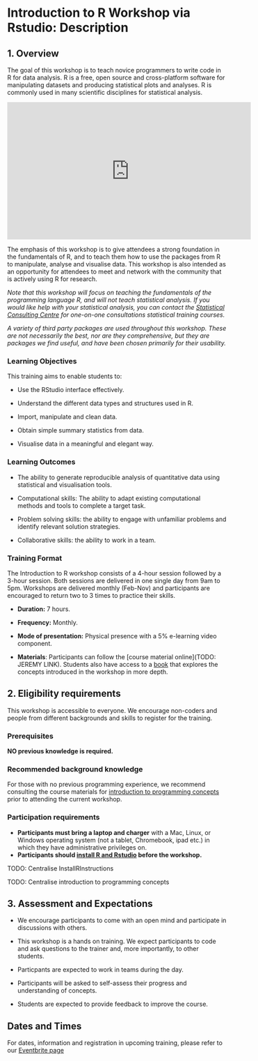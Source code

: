 
# Introduction to R Workshop via Rstudio: Description

## 1. Overview

The goal of this workshop is to teach novice programmers to write code in R for data analysis. R is a free, open source and cross-platform software for manipulating datasets and producing statistical plots and analyses. R is commonly used in many scientific disciplines for statistical analysis.

<div align="center">
<iframe style="float:center" width="560" height="315" src="https://www.youtube.com/embed/Cqtf2iz5yYE" frameborder="0" allow="accelerometer; autoplay; encrypted-media; gyroscope; picture-in-picture" allowfullscreen></iframe>
</div>

The emphasis of this workshop is to give attendees a strong foundation in the fundamentals of R, and to teach them how to use the packages from R to manipulate, analyse and visualise data. This workshop is also intended as an opportunity for attendees to meet and network with the community that is actively using R for research.

*Note that this workshop will focus on teaching the fundamentals of the programming language R, and will not teach statistical analysis. If you would like help with your statistical analysis, you can contact the [Statistical Consulting Centre](http://www.scc.ms.unimelb.edu.au/) for one-on-one consultations statistical training courses.*

*A variety of third party packages are used throughout this workshop. These are not necessarily the best, nor are they comprehensive, but they are packages we find useful, and have been chosen primarily for their usability.*

### Learning Objectives

This training aims to enable students to:

- Use the RStudio interface effectively.
  
- Understand the different data types and structures used in R.
  
- Import, manipulate and clean data.
  
- Obtain simple summary statistics from data.
  
- Visualise data in a meaningful and elegant way.

### Learning Outcomes

- The ability to generate reproducible analysis of quantitative data using statistical and visualisation tools.
  
- Computational skills: The ability to adapt existing computational methods and tools to complete a target task.
  
- Problem solving skills: the ability to engage with unfamiliar problems and identify relevant solution strategies.
  
- Collaborative skills: the ability to work in a team.

### Training Format

The Introduction to R workshop consists of a 4-hour session followed by a 3-hour session. Both sessions are delivered in one single day from 9am to 5pm. Workshops are delivered monthly (Feb-Nov) and participants are encouraged to return two to 3 times to practice their skills.

- **Duration:** 7 hours.
  
- **Frequency:** Monthly.
  
- **Mode of presentation:** Physical presence with a 5% e-learning video component.
  
- **Materials**: Participants can follow the [course material online](TODO: JEREMY LINK). Students also have access to a [book](https://nikkirubinstein.gitbooks.io/resguides-introductory-r-workshop/content/content/01-rstudio-intro.html) that explores the concepts introduced in the workshop in more depth.


## 2. Eligibility requirements

This workshop is accessible to everyone. We encourage non-coders and people from different backgrounds and skills to register for the training.

### Prerequisites

**NO previous knowledge is required.**

### Recommended background knowledge

For those with no previous programming experience, we recommend consulting the course materials for [introduction to programming concepts](https://nikkirubinstein.gitbooks.io/resguides-introductory-programming-concepts/content/content/welcome-to-coding.html ) prior to attending the current workshop.

### Participation requirements
- **Participants must bring a laptop and charger** with a Mac, Linux, or Windows operating system (not a tablet, Chromebook, ipad etc.) in which they have administrative privileges on.
- **Participants should [install R and Rstudio](https://resbaz.github.io/installRinstructions/) before the workshop.**

TODO: Centralise InstallRInstructions

TODO: Centralise introduction to programming concepts

## 3. Assessment and Expectations

- We encourage participants to come with an open mind and participate in discussions with others.
  
- This workshop is a hands on training. We expect participants to code and ask questions to the trainer and, more importantly, to other students.

- Particpants are expected to work in teams during the day.

- Participants will be asked to self-assess their progress and understanding of concepts.

- Students are expected to provide feedback to improve the course.

## Dates and Times

For dates, information and registration in upcoming training, please refer to our [Eventbrite page](http://rescomunimelb.eventbrite.com/)